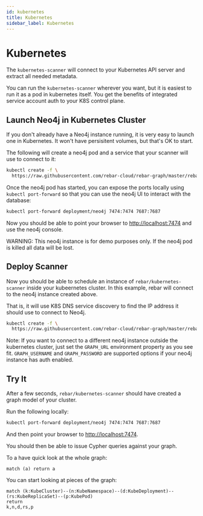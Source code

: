```yaml
---
id: kubernetes
title: Kubernetes
sidebar_label: Kubernetes
---
```

# Kubernetes

The `kubernetes-scanner` will connect to your Kubernetes API server and extract all needed metadata.

You can run the `kubernetes-scanner` wherever you want, but it is easiest to run it as a pod in kubernetes itself.  You get the benefits of integrated
service account auth to your K8S control plane.  

## Launch Neo4j in Kubernetes Cluster

If you don't already have a Neo4j instance running, it is very easy to launch one in Kubernetes.  It won't have persisitent volumes, but
that's OK to start. 

The following will create a neo4j pod and a service that your scanner will use to connect to it:

```bash
kubectl create -f \
  https://raw.githubusercontent.com/rebar-cloud/rebar-graph/master/rebar-scanner-kubernetes/neo4j.yaml
```

Once the neo4j pod has started, you can expose the ports locally using `kubectl port-forward` so that you can use the neo4j
UI to interact with the database:

```bash
kubectl port-forward deployment/neo4j 7474:7474 7687:7687
```

Now you should be able to point your browser to [http://localhost:7474](http://localhost:7474) and use the neo4j console.

WARNING: This neo4j instance is for demo purposes only.  If the neo4j pod is killed all data will be lost.  

## Deploy Scanner

Now you should be able to schedule an instance of `rebar/kubernetes-scanner` inside your kubeernetes cluster.  In this example,
rebar will connect to the neo4j instance created above. 

That is, it will use K8S DNS service discovery to find the IP address it should use to connect to Neo4j.

```bash
kubectl create -f \
  https://raw.githubusercontent.com/rebar-cloud/rebar-graph/master/rebar-scanner-kubernetes/rebar.yaml
```

Note: If you want to connect to a different neo4j instance outside the kubernetes cluster, just set the `GRAPH_URL` environment property as you see fit. `GRAPH_USERNAME` and `GRAPH_PASSWORD` are supported options if your neo4j instance has auth enabled.  

## Try It

After a few seconds, `rebar/kubernetes-scanner` should have created a graph model of your cluster.

Run the following locally:

```bash
kubectl port-forward deployment/neo4j 7474:7474 7687:7687
```

And then point your browser to [http://localhost:7474](http://localhost:7474).

You should then be able to issue Cypher queries against your graph.

To a have quick look at the whole graph:

```
match (a) return a
```

You can start looking at pieces of the graph:

```
match (k:KubeCluster)--(n:KubeNamespace)--(d:KubeDeployment)--(rs:KubeReplicaSet)--(p:KubePod)
return
k,n,d,rs,p
```

